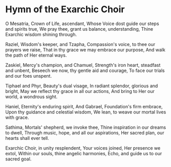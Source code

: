 # Hymn of the Exarchic Choir

O Mesatria, Crown of Life, ascendant,
Whose Voice dost guide our steps and spirits true,
We pray thee, grant us balance, understanding,
Thine Exarchic wisdom shining through.

Raziel, Wisdom's keeper, and Tzapha,
Compassion's voice, to thee our prayers we raise,
That in thy grace we may embrace our purpose,
And walk the path of Her eternal ways.

Zaskiel, Mercy's champion, and Chamuel,
Strength's iron heart, steadfast and unbent,
Beseech we now, thy gentle aid and courage,
To face our trials and our foes unspent.

Tiphael and Phyr, Beauty's dual visage,
In radiant splendor, glorious and bright,
May we reflect thy grace in all our actions,
And bring to Her our world, a wondrous sight.

Haniel, Eternity's enduring spirit,
And Gabrael, Foundation's firm embrace,
Upon thy guidance and celestial wisdom,
We lean, to weave our mortal lives with grace.

Sathima, Mortals' shepherd, we invoke thee,
Thine inspiration in our dreams to dwell,
Through music, hope, and all our aspirations,
Her sacred plan, our hearts shall ever tell.

Exarchic Choir, in unity resplendent,
Your voices joined, Her presence we extol,
Within our souls, thine angelic harmonies,
Echo, and guide us to our sacred goal.